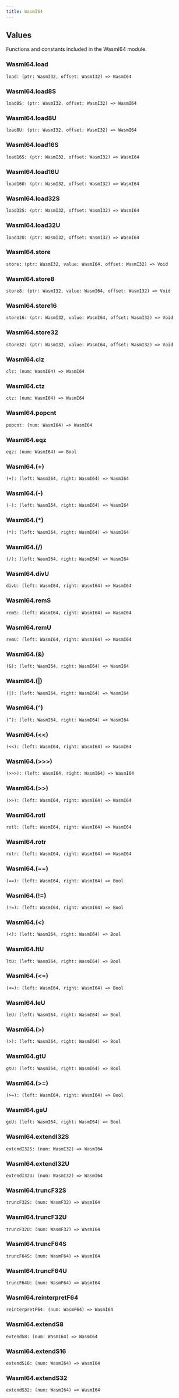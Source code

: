```yaml
---
title: WasmI64
---
```


## Values

Functions and constants included in the WasmI64 module.

### WasmI64.**load**

```grain
load: (ptr: WasmI32, offset: WasmI32) => WasmI64
```

### WasmI64.**load8S**

```grain
load8S: (ptr: WasmI32, offset: WasmI32) => WasmI64
```

### WasmI64.**load8U**

```grain
load8U: (ptr: WasmI32, offset: WasmI32) => WasmI64
```

### WasmI64.**load16S**

```grain
load16S: (ptr: WasmI32, offset: WasmI32) => WasmI64
```

### WasmI64.**load16U**

```grain
load16U: (ptr: WasmI32, offset: WasmI32) => WasmI64
```

### WasmI64.**load32S**

```grain
load32S: (ptr: WasmI32, offset: WasmI32) => WasmI64
```

### WasmI64.**load32U**

```grain
load32U: (ptr: WasmI32, offset: WasmI32) => WasmI64
```

### WasmI64.**store**

```grain
store: (ptr: WasmI32, value: WasmI64, offset: WasmI32) => Void
```

### WasmI64.**store8**

```grain
store8: (ptr: WasmI32, value: WasmI64, offset: WasmI32) => Void
```

### WasmI64.**store16**

```grain
store16: (ptr: WasmI32, value: WasmI64, offset: WasmI32) => Void
```

### WasmI64.**store32**

```grain
store32: (ptr: WasmI32, value: WasmI64, offset: WasmI32) => Void
```

### WasmI64.**clz**

```grain
clz: (num: WasmI64) => WasmI64
```

### WasmI64.**ctz**

```grain
ctz: (num: WasmI64) => WasmI64
```

### WasmI64.**popcnt**

```grain
popcnt: (num: WasmI64) => WasmI64
```

### WasmI64.**eqz**

```grain
eqz: (num: WasmI64) => Bool
```

### WasmI64.**(+)**

```grain
(+): (left: WasmI64, right: WasmI64) => WasmI64
```

### WasmI64.**(-)**

```grain
(-): (left: WasmI64, right: WasmI64) => WasmI64
```

### WasmI64.**(*)**

```grain
(*): (left: WasmI64, right: WasmI64) => WasmI64
```

### WasmI64.**(/)**

```grain
(/): (left: WasmI64, right: WasmI64) => WasmI64
```

### WasmI64.**divU**

```grain
divU: (left: WasmI64, right: WasmI64) => WasmI64
```

### WasmI64.**remS**

```grain
remS: (left: WasmI64, right: WasmI64) => WasmI64
```

### WasmI64.**remU**

```grain
remU: (left: WasmI64, right: WasmI64) => WasmI64
```

### WasmI64.**(&)**

```grain
(&): (left: WasmI64, right: WasmI64) => WasmI64
```

### WasmI64.**(|)**

```grain
(|): (left: WasmI64, right: WasmI64) => WasmI64
```

### WasmI64.**(^)**

```grain
(^): (left: WasmI64, right: WasmI64) => WasmI64
```

### WasmI64.**(<<)**

```grain
(<<): (left: WasmI64, right: WasmI64) => WasmI64
```

### WasmI64.**(>>>)**

```grain
(>>>): (left: WasmI64, right: WasmI64) => WasmI64
```

### WasmI64.**(>>)**

```grain
(>>): (left: WasmI64, right: WasmI64) => WasmI64
```

### WasmI64.**rotl**

```grain
rotl: (left: WasmI64, right: WasmI64) => WasmI64
```

### WasmI64.**rotr**

```grain
rotr: (left: WasmI64, right: WasmI64) => WasmI64
```

### WasmI64.**(==)**

```grain
(==): (left: WasmI64, right: WasmI64) => Bool
```

### WasmI64.**(!=)**

```grain
(!=): (left: WasmI64, right: WasmI64) => Bool
```

### WasmI64.**(<)**

```grain
(<): (left: WasmI64, right: WasmI64) => Bool
```

### WasmI64.**ltU**

```grain
ltU: (left: WasmI64, right: WasmI64) => Bool
```

### WasmI64.**(<=)**

```grain
(<=): (left: WasmI64, right: WasmI64) => Bool
```

### WasmI64.**leU**

```grain
leU: (left: WasmI64, right: WasmI64) => Bool
```

### WasmI64.**(>)**

```grain
(>): (left: WasmI64, right: WasmI64) => Bool
```

### WasmI64.**gtU**

```grain
gtU: (left: WasmI64, right: WasmI64) => Bool
```

### WasmI64.**(>=)**

```grain
(>=): (left: WasmI64, right: WasmI64) => Bool
```

### WasmI64.**geU**

```grain
geU: (left: WasmI64, right: WasmI64) => Bool
```

### WasmI64.**extendI32S**

```grain
extendI32S: (num: WasmI32) => WasmI64
```

### WasmI64.**extendI32U**

```grain
extendI32U: (num: WasmI32) => WasmI64
```

### WasmI64.**truncF32S**

```grain
truncF32S: (num: WasmF32) => WasmI64
```

### WasmI64.**truncF32U**

```grain
truncF32U: (num: WasmF32) => WasmI64
```

### WasmI64.**truncF64S**

```grain
truncF64S: (num: WasmF64) => WasmI64
```

### WasmI64.**truncF64U**

```grain
truncF64U: (num: WasmF64) => WasmI64
```

### WasmI64.**reinterpretF64**

```grain
reinterpretF64: (num: WasmF64) => WasmI64
```

### WasmI64.**extendS8**

```grain
extendS8: (num: WasmI64) => WasmI64
```

### WasmI64.**extendS16**

```grain
extendS16: (num: WasmI64) => WasmI64
```

### WasmI64.**extendS32**

```grain
extendS32: (num: WasmI64) => WasmI64
```

